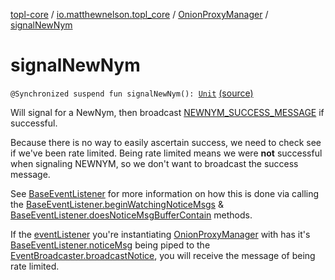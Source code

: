 [topl-core](../../index.md) / [io.matthewnelson.topl_core](../index.md) / [OnionProxyManager](index.md) / [signalNewNym](./signal-new-nym.md)

# signalNewNym

`@Synchronized suspend fun signalNewNym(): `[`Unit`](https://kotlinlang.org/api/latest/jvm/stdlib/kotlin/-unit/index.html) [(source)](https://github.com/05nelsonm/TorOnionProxyLibrary-Android/blob/master/topl-core/src/main/java/io/matthewnelson/topl_core/OnionProxyManager.kt#L923)

Will signal for a NewNym, then broadcast [NEWNYM_SUCCESS_MESSAGE](-n-e-w-n-y-m_-s-u-c-c-e-s-s_-m-e-s-s-a-g-e.md) if successful.

Because there is no way to easily ascertain success, we need to check
see if we've been rate limited. Being rate limited means we were **not** successful
when signaling NEWNYM, so we don't want to broadcast the success message.

See [BaseEventListener](../../io.matthewnelson.topl_core.listener/-base-event-listener/index.md) for more information on how this is done via calling the
[BaseEventListener.beginWatchingNoticeMsgs](#) &amp; [BaseEventListener.doesNoticeMsgBufferContain](#)
methods.

If the [eventListener](#) you're instantiating [OnionProxyManager](index.md) with has it's
[BaseEventListener.noticeMsg](../../io.matthewnelson.topl_core.listener/-base-event-listener/notice-msg.md) being piped to the [EventBroadcaster.broadcastNotice](../../..//topl-core-base/io.matthewnelson.topl_core_base/-event-broadcaster/broadcast-notice.md),
you will receive the message of being rate limited.

